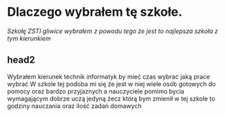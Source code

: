 # **Dlaczego wybrałem tę szkołe.**
*Szkołę ZSTI gliwice wybrałem z powodu tego że jest to najlepsza szkoła z tym kierunkiem*
## head2
Wybrałem kierunek technik informatyk by mieć czas wybrać jaką prace wybrać
W szkole tej podoba mi się że jest w niej wiele osób gotowych do pomocy oraz bardzo przyjaznych a nauczyciele pomimo bycia wymagającym dobrze uczą
jedyną żecz którą bym zmienił w tej szkole to godziny nauczania oraz ilość zadań domawych
